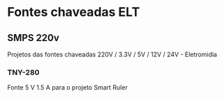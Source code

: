 # Fontes chaveadas ELT

## SMPS 220v
Projetos das fontes chaveadas 220V / 3.3V / 5V / 12V / 24V - Eletromidia

### TNY-280
Fonte 5 V 1.5 A para o projeto Smart Ruler
